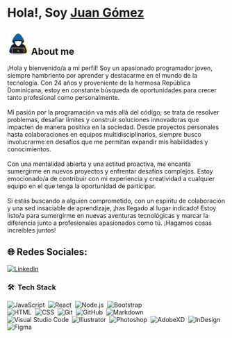 <h1 aling="center">Hola!, Soy <a href="http://" target="_blank" rel="noopener noreferrer">Juan Gómez</a></h1>


## <picture><img src = "https://github.com/0xAbdulKhalid/0xAbdulKhalid/raw/main/assets/mdImages/about_me.gif" width = 50px></picture> **About me**
¡Hola y bienvenido/a a mi perfil! Soy un apasionado programador joven, siempre hambriento por aprender y destacarme en el mundo de la tecnología. Con 24 años y proveniente de la hermosa República Dominicana, estoy en constante búsqueda de oportunidades para crecer tanto profesional como personalmente.<br><br>Mi pasión por la programación va más allá del código; se trata de resolver problemas, desafiar límites y construir soluciones innovadoras que impacten de manera positiva en la sociedad. Desde proyectos personales hasta colaboraciones en equipos multidisciplinarios, siempre busco involucrarme en desafíos que me permitan expandir mis habilidades y conocimientos.<br><br>Con una mentalidad abierta y una actitud proactiva, me encanta sumergirme en nuevos proyectos y enfrentar desafíos complejos. Estoy emocionado/a de contribuir con mi experiencia y creatividad a cualquier equipo en el que tenga la oportunidad de participar.<br><br>Si estás buscando a alguien comprometido, con un espíritu de colaboración y una sed insaciable de aprendizaje, ¡has llegado al lugar indicado! Estoy listo/a para sumergirme en nuevas aventuras tecnológicas y marcar la diferencia junto a profesionales apasionados como tú. ¡Hagamos cosas increíbles juntos!


## 🌐 Redes Sociales:
[![LinkedIn](https://img.shields.io/badge/LinkedIn-%230077B5.svg?logo=linkedin&logoColor=white)](https://linkedin.com/in/juangomez3112) 

### 🛠 &nbsp;Tech Stack

![JavaScript](https://img.shields.io/badge/-JavaScript-05122A?style=flat&logo=javascript)&nbsp;
![React](https://img.shields.io/badge/-React-05122A?style=flat&logo=react)&nbsp;
![Node.js](https://img.shields.io/badge/-Node.js-05122A?style=flat&logo=node.js)&nbsp;
![Bootstrap](https://img.shields.io/badge/-Bootstrap-05122A?style=flat&logo=bootstrap&logoColor=563D7C)\
![HTML](https://img.shields.io/badge/-HTML-05122A?style=flat&logo=HTML5)&nbsp;
![CSS](https://img.shields.io/badge/-CSS-05122A?style=flat&logo=CSS3&logoColor=1572B6)&nbsp;
![Git](https://img.shields.io/badge/-Git-05122A?style=flat&logo=git)&nbsp;
![GitHub](https://img.shields.io/badge/-GitHub-05122A?style=flat&logo=github)&nbsp;
![Markdown](https://img.shields.io/badge/-Markdown-05122A?style=flat&logo=markdown)\
![Visual Studio Code](https://img.shields.io/badge/-Visual%20Studio%20Code-05122A?style=flat&logo=visual-studio-code&logoColor=007ACC)&nbsp;
![Illustrator](https://img.shields.io/badge/-Illustrator-05122A?style=flat&logo=adobe-illustrator)&nbsp;
![Photoshop](https://img.shields.io/badge/-Photoshop-05122A?style=flat&logo=adobe-photoshop)&nbsp;
![AdobeXD](https://img.shields.io/badge/-Adobe%20XD-05122A?style=flat&logo=adobe-xd)&nbsp;
![InDesign](https://img.shields.io/badge/-InDesign-05122A?style=flat&logo=adobe-indesign)
![Figma](https://img.shields.io/badge/-Figma-05122A?style=flat&logo=figma)
<!-- ![RStudio](https://img.shields.io/badge/-RStudio-05122A?style=flat&logo=rstudio)&nbsp; 
![Eclipse](https://img.shields.io/badge/-Eclipse-05122A?style=flat&logo=eclipse-ide&logoColor=2C2255)\
![Django](https://img.shields.io/badge/-Django-05122A?style=flat&logo=django&logoColor=092E20)&nbsp;
![Flask](https://img.shields.io/badge/-Flask-05122A?style=flat&logo=flask)&nbsp;
![Java](https://img.shields.io/badge/-Java-05122A?style=flat&logo=Java&logoColor=FFA518)&nbsp;
![C](https://img.shields.io/badge/-C-05122A?style=flat&logo=C&logoColor=A8B9CC)&nbsp;
![C++](https://img.shields.io/badge/-C++-05122A?style=flat&logo=C%2B%2B&logoColor=00599C)&nbsp;
![R (Statistics)](https://img.shields.io/badge/-R-05122A?style=flat&logo=R&logoColor=276DC3)\ -->

